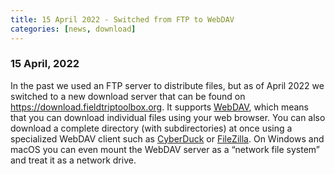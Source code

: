 ```yaml
---
title: 15 April 2022 - Switched from FTP to WebDAV
categories: [news, download]
---
```


### 15 April, 2022

In the past we used an FTP server to distribute files, but as of April 2022 we switched to a new download server that can be found on <https://download.fieldtriptoolbox.org>. It supports [WebDAV](https://en.wikipedia.org/wiki/WebDAV), which means that you can download individual files using your web browser. You can also download a complete directory (with subdirectories) at once using a specialized WebDAV client such as [CyberDuck](http://cyberduck.io/) or [FileZilla](http://filezilla-project.org/). On Windows and macOS you can even mount the WebDAV server as a “network file system” and treat it as a network drive.
